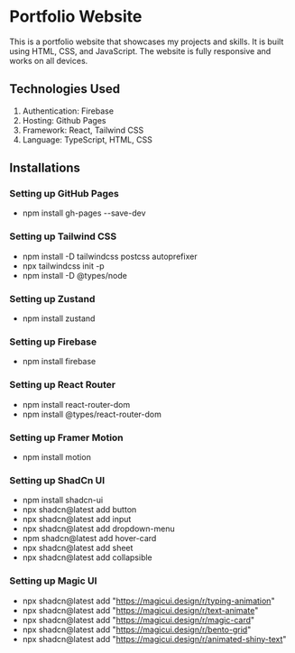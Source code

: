 # Portfolio Website

This is a portfolio website that showcases my projects and skills. It is built using HTML, CSS, and JavaScript. The website is fully responsive and works on all devices.

## Technologies Used
1. Authentication: Firebase
2. Hosting: Github Pages
3. Framework: React, Tailwind CSS
4. Language: TypeScript, HTML, CSS

## Installations
### Setting up GitHub Pages
- npm install gh-pages --save-dev

### Setting up Tailwind CSS
- npm install -D tailwindcss postcss autoprefixer
- npx tailwindcss init -p
- npm install -D @types/node

### Setting up Zustand
- npm install zustand

### Setting up Firebase
- npm install firebase

### Setting up React Router
- npm install react-router-dom
- npm install @types/react-router-dom

### Setting up Framer Motion
- npm install motion

### Setting up ShadCn UI
- npm install shadcn-ui
- npx shadcn@latest add button
- npx shadcn@latest add input 
- npx shadcn@latest add dropdown-menu
- npm shadcn@latest add hover-card
- npx shadcn@latest add sheet
- npx shadcn@latest add collapsible

### Setting up Magic UI
- npx shadcn@latest add "https://magicui.design/r/typing-animation"
- npx shadcn@latest add "https://magicui.design/r/text-animate"
- npx shadcn@latest add "https://magicui.design/r/magic-card"
- npx shadcn@latest add "https://magicui.design/r/bento-grid"
- npx shadcn@latest add "https://magicui.design/r/animated-shiny-text"

